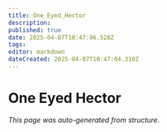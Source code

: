 ```yaml
---
title: One_Eyed_Hector
description: 
published: true
date: 2025-04-07T10:47:06.528Z
tags: 
editor: markdown
dateCreated: 2025-04-07T10:47:04.310Z
---
```


# One Eyed Hector

*This page was auto-generated from structure.*